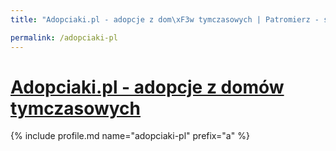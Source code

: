 ```yaml
---
title: "Adopciaki.pl - adopcje z dom\xF3w tymczasowych | Patromierz - statystyki Patronite.pl"

permalink: /adopciaki-pl
---
```


# [Adopciaki.pl - adopcje z domów tymczasowych](https://patronite.pl/adopciaki-pl)

{% include profile.md name="adopciaki-pl" prefix="a" %}
